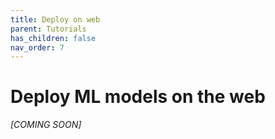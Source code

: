 ```yaml
---
title: Deploy on web
parent: Tutorials
has_children: false
nav_order: 7
---
```


# Deploy ML models on the web

 *[COMING SOON]* 